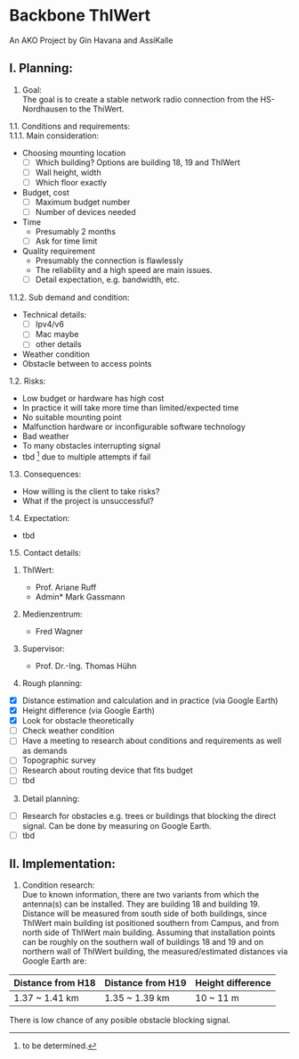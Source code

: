 # Backbone ThIWert
An AKO Project by Gin Havana and AssiKalle

## I. Planning:
1. Goal:  
The goal is to create a stable network radio connection from the HS-Nordhausen to the ThiWert.

1.1. Conditions and requirements:  
1.1.1. Main consideration:
- Choosing mounting location
  - [ ] Which building? Options are building 18, 19 and ThIWert
  - [ ] Wall height, width
  - [ ] Which floor exactly
- Budget, cost
  - [ ] Maximum budget number
  - [ ] Number of devices needed
- Time
  - Presumably 2 months
  - [ ] Ask for time limit
- Quality requirement
  - Presumably the connection is flawlessly
  - The reliability and a high speed are main issues.
  - [ ] Detail expectation, e.g. bandwidth, etc.

1.1.2. Sub demand and condition:
- Technical details:
  - [ ] Ipv4/v6
  - [ ] Mac maybe
  - [ ] other details
- Weather condition
- Obstacle between to access points

1.2. Risks:
- Low budget or hardware has high cost
- In practice it will take more time than limited/expected time
- No suitable mounting point
- Malfunction hardware or inconfigurable software technology
- Bad weather
- To many obstacles interrupting signal
- tbd [^1] due to multiple attempts if fail
[^1]: to be determined.

1.3. Consequences:
- How willing is the client to take risks?
- What if the project is unsuccessful?

1.4. Expectation:
- tbd

1.5. Contact details:  
  1. ThIWert:
     - Prof. Ariane Ruff
     - Admin* Mark Gassmann
  2. Medienzentrum:
     - Fred Wagner
  3. Supervisor:
     - Prof. Dr.-Ing. Thomas Hühn

2. Rough planning:
- [x] Distance estimation and calculation and in practice (via Google Earth)
- [x] Height difference (via Google Earth)
- [x] Look for obstacle theoretically
- [ ] Check weather condition
- [ ] Have a meeting to research about conditions and requirements as well as demands
- [ ] Topographic survey
- [ ] Research about routing device that fits budget
- [ ] tbd

3. Detail planning:
- [ ] Research for obstacles e.g. trees or buildings that blocking the direct signal. Can be done by measuring on Google Earth.
- [ ] tbd

## II. Implementation:
1. Condition research:  
Due to known information, there are two variants from which the antenna(s) can be installed. They are building 18 and building 19. Distance will be measured from south side of both buildings, since ThIWert main building ist positioned southern from Campus, and from north side of ThIWert main building. Assuming that installation points can be roughly on the southern wall of buildings 18 and 19 and on northern wall of ThIWert building, the measured/estimated distances via Google Earth are:

|Distance from H18|Distance from H19|Height difference
| - | - | - |
|1.37 ~ 1.41 km|1.35 ~ 1.39 km|10 ~ 11 m|

There is low chance of any posible obstacle blocking signal.
